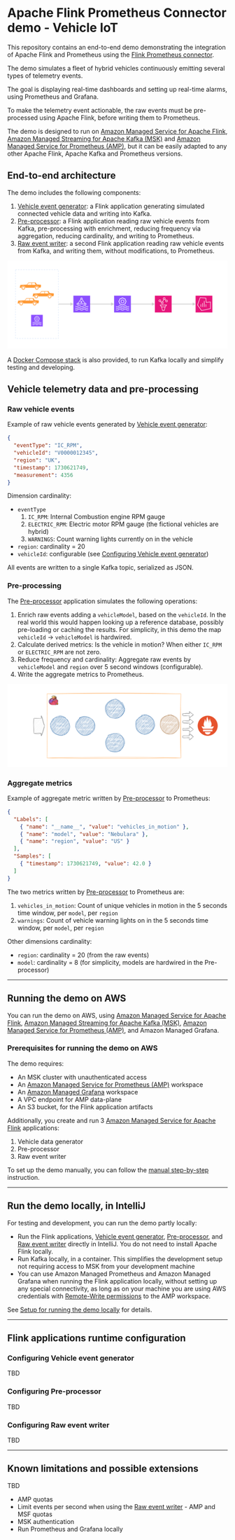 # Apache Flink Prometheus Connector demo - Vehicle IoT

This repository contains an end-to-end demo demonstrating the integration of Apache Flink and Prometheus
using the [Flink Prometheus connector](https://github.com/apache/flink-connector-prometheus).

The demo simulates a fleet of hybrid vehicles continuously emitting several types of telemetry events.

The goal is displaying real-time dashboards and setting up real-time alarms, using Prometheus and Grafana.

To make the telemetry event actionable, the raw events must be pre-processed using Apache Flink, before 
writing them to Prometheus.

The demo is designed to run on [Amazon Managed Service for Apache Flink](https://aws.amazon.com/managed-service-apache-flink/),
[Amazon Managed Streaming for Apache Kafka (MSK)](https://aws.amazon.com/msk/)
and [Amazon Managed Service for Prometheus (AMP)](https://aws.amazon.com/prometheus/), but it can be easily adapted to
any other Apache Flink, Apache Kafka and Prometheus versions.


## End-to-end architecture

The demo includes the following components:
1. [Vehicle event generator](./vehicle-event-generator): a Flink application generating simulated connected vehicle data 
   and writing into Kafka.
2. [Pre-processor](./pre-processor): a Flink application reading raw vehicle events from Kafka, pre-processing with 
   enrichment, reducing frequency via aggregation, reducing cardinality, and writing to Prometheus.
3. [Raw event writer](./raw-event-writer): a second Flink application reading raw vehicle events from Kafka, and writing
   them, without modifications, to Prometheus.

![Demo architecture](images/demo-architecture.png)

A [Docker Compose stack](./kafka-docker) is also provided, to run Kafka locally and simplify testing and developing.


## Vehicle telemetry data and pre-processing

### Raw vehicle events

Example of raw vehicle events generated by [Vehicle event generator](./vehicle-event-generator):

```json
{
  "eventType": "IC_RPM",
  "vehicleId": "V0000012345",
  "region": "UK",
  "timestamp": 1730621749,
  "measurement": 4356
}
```

Dimension cardinality:
* `eventType`
  1. `IC_RPM`: Internal Combustion engine RPM gauge
  2. `ELECTRIC_RPM`: Electric motor RPM gauge (the fictional vehicles are hybrid)
  3. `WARNINGS`: Count warning lights currently on in the vehicle
* `region`: cardinality = 20
* `vehicleId`: configurable (see [Configuring Vehicle event generator](#configuring-vehicle-event-generator))

All events are written to a single Kafka topic, serialized as JSON.

### Pre-processing

The [Pre-processor](./pre-processor) application simulates the following operations:
1. Enrich raw events adding a `vehicleModel`, based on the `vehicleId`. In the real world this would happen looking up 
   a reference database, possibly pre-loading or caching the results. For simplicity, in this demo the map  
   `vehicleId` -> `vehicleModel` is hardwired.
2. Calculate derived metrics: Is the vehicle in motion? When either `IC_RPM` or `ELECTRIC_RPM` are not zero.
3. Reduce frequency and cardinality: Aggregate raw events by `vehicleModel` and `region` over 5 second windows (configurable).
4. Write the aggregate metrics to Prometheus.

![Pre-processor logic](images/pre-processor.png)

### Aggregate metrics

Example of aggregate metric written by [Pre-processor](./pre-processor) to Prometheus:

```json
{
  "Labels": [
    { "name": "__name__", "value": "vehicles_in_motion" },
    { "name": "model", "value": "Nebulara" },
    { "name": "region", "value": "US" }
  ],
  "Samples": [
    { "timestamp": 1730621749, "value": 42.0 }
  ]
}
```

The two metrics written by [Pre-processor](./pre-processor) to Prometheus are:
1. `vehicles_in_motion`: Count of unique vehicles in motion in the 5 seconds time window, per `model`, per `region`
2. `warnings`: Count of vehicle warning lights on in the 5 seconds time window, per `model`, per `region`

Other dimensions cardinality:
* `region`: cardinality = 20 (from the raw events)
* `model`: cardinality = 8 (for simplicity, models are hardwired in the Pre-processor)

---

## Running the demo on AWS

You can run the demo on AWS, using [Amazon Managed Service for Apache Flink](https://aws.amazon.com/managed-service-apache-flink/),
[Amazon Managed Streaming for Apache Kafka (MSK)](https://aws.amazon.com/msk/), [Amazon Managed Service for Prometheus (AMP)](https://aws.amazon.com/prometheus/), 
and Amazon Managed Grafana.

### Prerequisites for running the demo on AWS

The demo requires:
* An MSK cluster with unauthenticated access
* An [Amazon Managed Service for Prometheus (AMP)](https://aws.amazon.com/prometheus/) workspace
* An [Amazon Managed Grafana](https://aws.amazon.com/grafana/) workspace
* A VPC endpoint for AMP data-plane
* An S3 bucket, for the Flink application artifacts

Additionally, you create and run 3 [Amazon Managed Service for Apache Flink](https://aws.amazon.com/managed-service-apache-flink/)
applications: 
1. Vehicle data generator
2. Pre-processor
3. Raw event writer 

To set up the demo manually, you can follow the [manual step-by-step](docs/manual-step-by-step.md) instruction.

---

## Run the demo locally, in IntelliJ

For testing and development, you can run the demo partly locally:

* Run the Flink applications, [Vehicle event generator](./vehicle-event-generator), [Pre-processor](./pre-processor),
  and [Raw event writer](./raw-event-writer) directly in IntelliJ. You do not need to install Apache Flink locally.
* Run Kafka locally, in a container. This simplifies the development setup not requiring access to MSK from
  your development machine
* You can use Amazon Managed Prometheus and Amazon Managed Grafana when running the Flink application locally, without
  setting up any special connectivity, as long as on your machine you are using AWS credentials with 
  [Remote-Write permissions](#iam-permissions-to-use-amp-remote-write) to the AMP workspace.

See [Setup for running the demo locally](docs/local-setup.md) for details.

---

## Flink applications runtime configuration

### Configuring Vehicle event generator

TBD

### Configuring Pre-processor

TBD

### Configuring Raw event writer

TBD

---

## Known limitations and possible extensions

TBD
* AMP quotas
* Limit events per second when using the [Raw event writer](./raw-event-writer) - AMP and MSF quotas
* MSK authentication
* Run Prometheus and Grafana locally